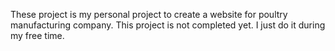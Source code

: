 These project is my personal project to create a website for poultry manufacturing company. This project is not completed yet. I just do it during my free time.
